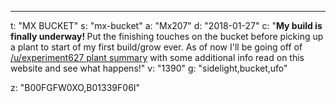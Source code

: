 ---
t: "MX BUCKET"
s: "mx-bucket"
a: "Mx207"
d: "2018-01-27"
c: "<strong>My build is finally underway! </strong>Put the finishing touches on the bucket before picking up a plant to start of my first build/grow ever. As of now I'll be going off of <a href='/u/experiment627'>/u/experiment627 plant summary</a> with some additional info read on this website and see what happens!"
v: "1390"
g: "sidelight,bucket,ufo"

z: "B00FGFW0XO,B01339F06I"

